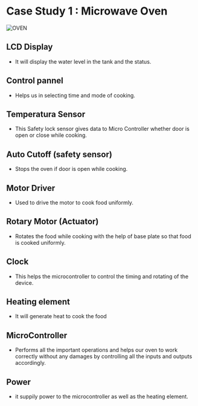 # Case Study 1 :     Microwave Oven

![OVEN](https://github.com/vinayvanka/M2_EmbSys/blob/main/CaseStudy/CaseStudy_Oven/OVEN.png)

## LCD Display

* It will display the water level in the tank and the status.

## Control pannel

* Helps us in selecting time and mode of cooking.

## Temperatura Sensor

* This Safety lock sensor gives data to Micro Controller whether door is open or close while cooking.

## Auto Cutoff (safety sensor)

* Stops the oven if door is open while cooking.

## Motor Driver

* Used to drive the motor to cook food uniformly.

## Rotary Motor (Actuator)

* Rotates the food while cooking with the help of base plate so that food is cooked uniformly.

## Clock

* This helps the microcontroller to control the timing and rotating of the device.

## Heating element

* It will generate heat to cook the food 

## MicroController

* Performs all the important operations and helps our oven to work correctly without any damages by controlling all the inputs and outputs accordingly.

## Power

* it suppily power to the microcontroller as well as the heating element.

